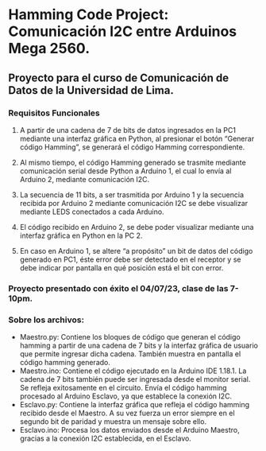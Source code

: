 # Hamming Code Project: Comunicación I2C entre Arduinos Mega 2560.
## Proyecto para el curso de Comunicación de Datos de la Universidad de Lima.

### Requisitos Funcionales

1. A partir de una cadena de 7 de bits de datos ingresados en la PC1 mediante una interfaz gráfica en Python, al presionar el botón “Generar código Hamming”, se generará el código Hamming correspondiente.

2. Al mismo tiempo, el código Hamming generado se trasmite mediante comunicación serial desde Python a Arduino 1, el cual lo envía al Arduino
2, mediante comunicación I2C.

3. La secuencia de 11 bits, a ser trasmitida por Arduino 1 y la secuencia recibida por Arduino 2 mediante comunicación I2C se debe visualizar
mediante LEDS conectados a cada Arduino.

4. El código recibido en Arduino 2, se debe poder visualizar mediante una interfaz gráfica en Python en la PC 2.

5. En caso en Arduino 1, se altere “a propósito” un bit de datos del código generado en PC1, éste error debe ser detectado en el receptor y se debe indicar por pantalla en qué posición está el bit con error.

### Proyecto presentado con éxito el 04/07/23, clase de las 7-10pm.

### Sobre los archivos:
- Maestro.py: Contiene los bloques de código que generan el código hamming a partir de una cadena de 7 bits y la interfaz gráfica de usuario que permite ingresar dicha cadena. También muestra en pantalla el código hamming generado. 
- Maestro.ino: Contiene el código ejecutado en la Arduino IDE 1.18.1. La cadena de 7 bits también puede ser ingresada desde el monitor serial. Se refleja exitosamente en el circuito. Envía el código hamming procesado al Arduino Esclavo, ya que establece la conexión I2C.
- Esclavo.py: Contiene la interfaz gráfica que refleja el código hamming recibido desde el Maestro. A su vez fuerza un error siempre en el segundo bit de paridad y muestra un mensaje sobre ello.
- Esclavo.ino: Procesa los datos enviados desde el Arduino Maestro, gracias a la conexión I2C establecida, en el Esclavo.
